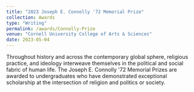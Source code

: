 ```yaml
---
title: "2023 Joseph E. Connolly '72 Memorial Prize"
collection: Awards
type: "Writing"
permalink: /awards/Connolly-Prize
venue: "Cornell University College of Arts & Sciences"
date: 2023-05-04
---
```


Throughout history and across the contemporary global sphere, religious practice, and ideology interweave themselves in the political and social fabric of human life. The Joseph E. Connolly '72 Memorial Prizes are awarded to undergraduates who have demonstrated exceptional scholarship at the intersection of religion and politics or society.